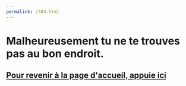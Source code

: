 ```yaml
---
permalink: /404.html
---
```


<!DOCTYPE html>
<html lang="fr">
    <head>
        <meta charset="utf-8" />
        <meta name="viewport" content="width=device-width, initial-scale=1, shrink-to-fit=no" />
        <meta name="description" content="" />
        <meta name="author" content="" />
        <title>Oups, une erreur!</title>
        <link rel="icon" type="image/x-icon" href="assets/img/y.svg" />
        <!-- Font Awesome icons (free version)-->
        <script src="https://use.fontawesome.com/releases/v6.1.0/js/all.js" crossorigin="anonymous"></script>
        <!-- Google fonts-->
        <link href="https://fonts.googleapis.com/css?family=Saira+Extra+Condensed:500,700" rel="stylesheet" type="text/css" />
        <link href="https://fonts.googleapis.com/css?family=Muli:400,400i,800,800i" rel="stylesheet" type="text/css" />
        <!-- Core theme CSS (includes Bootstrap)-->
        <link href="css/styles.css" rel="stylesheet" />
    </head>
    <body>
      <h1><i class="fa-light fa-octagon-exclamation"></i> Malheureusement tu ne te trouves pas au bon endroit.</h1>
      <h2><a href="http://yannisthalgott.me">Pour revenir à la page d'accueil, appuie ici</a></h2>
    </body>
</html>
